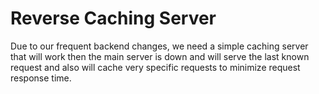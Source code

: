# Reverse Caching Server

Due to our frequent backend changes, we need a simple caching server that will work then the main server is down and will serve the last known request and also will cache very specific requests to minimize request response time.
